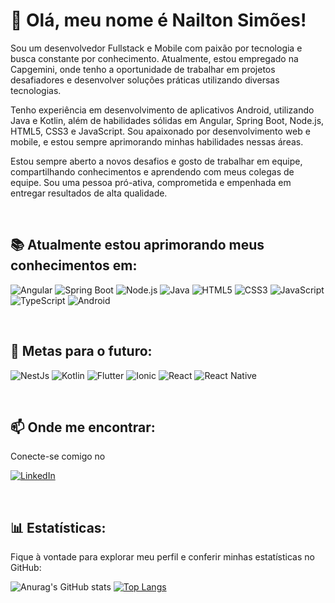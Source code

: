 # 👋 Olá, meu nome é Nailton Simões!

Sou um desenvolvedor Fullstack e Mobile com paixão por tecnologia e busca constante por conhecimento. Atualmente, estou empregado na Capgemini, onde tenho a oportunidade de trabalhar em projetos desafiadores e desenvolver soluções práticas utilizando diversas tecnologias.

Tenho experiência em desenvolvimento de aplicativos Android, utilizando Java e Kotlin, além de habilidades sólidas em Angular, Spring Boot, Node.js, HTML5, CSS3 e JavaScript. Sou apaixonado por desenvolvimento web e mobile, e estou sempre aprimorando minhas habilidades nessas áreas.

Estou sempre aberto a novos desafios e gosto de trabalhar em equipe, compartilhando conhecimentos e aprendendo com meus colegas de equipe. Sou uma pessoa pró-ativa, comprometida e empenhada em entregar resultados de alta qualidade.

<br/>

## 📚 Atualmente estou aprimorando meus conhecimentos em:

![Angular](https://img.shields.io/badge/angular-%23DD0031.svg?style=for-the-badge&logo=angular&logoColor=white)
![Spring Boot](https://img.shields.io/badge/Spring%20Boot-brightgreen?style=for-the-badge&logo=spring-boot)
![Node.js](https://img.shields.io/badge/node.js-6DA55F?style=for-the-badge&logo=node.js&logoColor=white)
![Java](https://img.shields.io/badge/java-%23ED8B00.svg?style=for-the-badge&logo=java&logoColor=white)
![HTML5](https://img.shields.io/badge/html5-%23E34F26.svg?style=for-the-badge&logo=html5&logoColor=white)
![CSS3](https://img.shields.io/badge/css3-%231572B6.svg?style=for-the-badge&logo=css3&logoColor=white)
![JavaScript](https://img.shields.io/badge/javascript-%23323330.svg?style=for-the-badge&logo=javascript&logoColor=%23F7DF1E)
![TypeScript](https://img.shields.io/badge/typescript-%23007ACC.svg?style=for-the-badge&logo=typescript&logoColor=white)
![Android](https://img.shields.io/badge/Android-brightgreen?style=for-the-badge&logo=android&logoColor=white)

<br/>

## 🎯 Metas para o futuro:

![NestJs](https://img.shields.io/badge/NestJS-4BC51D?style=for-the-badge&logo=nestjs&color=red)
![Kotlin](https://img.shields.io/badge/Kotlin-F18E33?style=for-the-badge&logo=kotlin&color=brown)
![Flutter](https://img.shields.io/badge/Flutter-blue?style=for-the-badge&amp;logo=flutter&logoColor=white)
![Ionic](https://img.shields.io/badge/Ionic-3300FF?style=for-the-badge&logo=ionic&color=white)
![React](https://img.shields.io/badge/react-%2320232a.svg?style=for-the-badge&logo=react&logoColor=%2361DAFB)
![React Native](https://img.shields.io/badge/React%20Native-61DAFB?style=for-the-badge&logo=react&color=gray) 

<br/>

## 📫 Onde me encontrar:
Conecte-se comigo no

[![LinkedIn](https://img.shields.io/badge/LinkedIn-blue?style=for-the-badge&logo=linkedin)](https://www.linkedin.com/in/nailtonsimoes/)

<br/>

## 📊 Estatísticas:
Fique à vontade para explorar meu perfil e conferir minhas estatísticas no GitHub:

![Anurag's GitHub stats](https://github-readme-stats.vercel.app/api?username=nailtonsimoes&show_icons=true&locale=pt-br&rank_icon=percentile&theme=highcontrast)
[![Top Langs](https://github-readme-stats.vercel.app/api/top-langs/?username=nailtonsimoes&locale=pt-br&layout=normal&theme=highcontrast)](https://github.com/anuraghazra/github-readme-stats)
